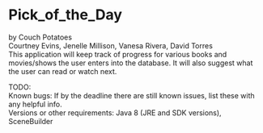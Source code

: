 # Pick_of_the_Day
by Couch Potatoes  
Courtney Evins, Jenelle Millison, Vanesa Rivera, David Torres  
This application will keep track of progress for various books and movies/shows the user enters into the database. It will also suggest what the user can read or watch next.   

TODO:  
Known bugs: If by the deadline there are still known issues, list these with any helpful info.  
Versions or other requirements: Java 8 (JRE and SDK versions), SceneBuilder 
